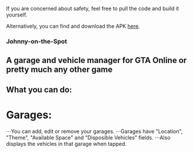 If you are concerned about safety, feel free to pull the code and build it yourself. 

Alternatively, you can find and download the APK [here](./apk/).

### Johnny-on-the-Spot
## A garage and vehicle manager for GTA Online or pretty much any other game

## What you can do:

# Garages:
⋅⋅⋅You can add, edit or remove your garages.
⋅⋅⋅Garages have "Location", "Theme", "Available Space" and "Disposible Vehicles" fields.
⋅⋅⋅Also displays the vehicles in that garage when tapped.
